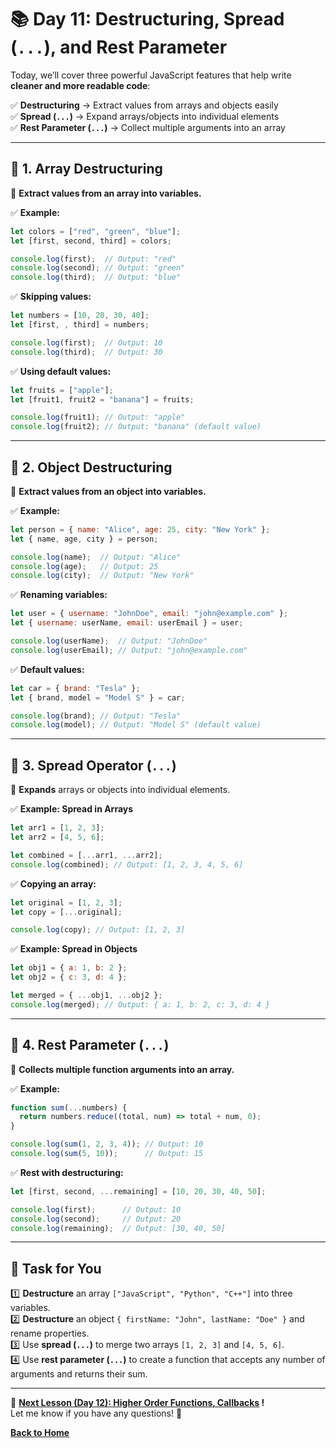 # **📚 Day 11: Destructuring, Spread (`...`), and Rest Parameter**  

Today, we’ll cover three powerful JavaScript features that help write **cleaner and more readable code**:  

✅ **Destructuring** → Extract values from arrays and objects easily  
✅ **Spread (`...`)** → Expand arrays/objects into individual elements  
✅ **Rest Parameter (`...`)** → Collect multiple arguments into an array  

---

## **🔹 1. Array Destructuring**  
📌 **Extract values from an array into variables.**  

✅ **Example:**  
```js
let colors = ["red", "green", "blue"];
let [first, second, third] = colors;

console.log(first);  // Output: "red"
console.log(second); // Output: "green"
console.log(third);  // Output: "blue"
```

✅ **Skipping values:**  
```js
let numbers = [10, 20, 30, 40];
let [first, , third] = numbers;

console.log(first);  // Output: 10
console.log(third);  // Output: 30
```

✅ **Using default values:**  
```js
let fruits = ["apple"];
let [fruit1, fruit2 = "banana"] = fruits;

console.log(fruit1); // Output: "apple"
console.log(fruit2); // Output: "banana" (default value)
```

---

## **🔹 2. Object Destructuring**  
📌 **Extract values from an object into variables.**  

✅ **Example:**  
```js
let person = { name: "Alice", age: 25, city: "New York" };
let { name, age, city } = person;

console.log(name);  // Output: "Alice"
console.log(age);   // Output: 25
console.log(city);  // Output: "New York"
```

✅ **Renaming variables:**  
```js
let user = { username: "JohnDoe", email: "john@example.com" };
let { username: userName, email: userEmail } = user;

console.log(userName);  // Output: "JohnDoe"
console.log(userEmail); // Output: "john@example.com"
```

✅ **Default values:**  
```js
let car = { brand: "Tesla" };
let { brand, model = "Model S" } = car;

console.log(brand); // Output: "Tesla"
console.log(model); // Output: "Model S" (default value)
```

---

## **🔹 3. Spread Operator (`...`)**  
📌 **Expands** arrays or objects into individual elements.  

✅ **Example: Spread in Arrays**  
```js
let arr1 = [1, 2, 3];
let arr2 = [4, 5, 6];

let combined = [...arr1, ...arr2];
console.log(combined); // Output: [1, 2, 3, 4, 5, 6]
```

✅ **Copying an array:**  
```js
let original = [1, 2, 3];
let copy = [...original];

console.log(copy); // Output: [1, 2, 3]
```

✅ **Example: Spread in Objects**  
```js
let obj1 = { a: 1, b: 2 };
let obj2 = { c: 3, d: 4 };

let merged = { ...obj1, ...obj2 };
console.log(merged); // Output: { a: 1, b: 2, c: 3, d: 4 }
```

---

## **🔹 4. Rest Parameter (`...`)**  
📌 **Collects multiple function arguments into an array.**  

✅ **Example:**  
```js
function sum(...numbers) {
  return numbers.reduce((total, num) => total + num, 0);
}

console.log(sum(1, 2, 3, 4)); // Output: 10
console.log(sum(5, 10));      // Output: 15
```

✅ **Rest with destructuring:**  
```js
let [first, second, ...remaining] = [10, 20, 30, 40, 50];

console.log(first);      // Output: 10
console.log(second);     // Output: 20
console.log(remaining);  // Output: [30, 40, 50]
```

---

## **📝 Task for You**  
1️⃣ **Destructure** an array `["JavaScript", "Python", "C++"]` into three variables.  
2️⃣ **Destructure** an object `{ firstName: "John", lastName: "Doe" }` and rename properties.  
3️⃣ Use **spread (`...`)** to merge two arrays `[1, 2, 3]` and `[4, 5, 6]`.  
4️⃣ Use **rest parameter (`...`)** to create a function that accepts any number of arguments and returns their sum.  

---

🎯 **[Next Lesson (Day 12): Higher Order Functions, Callbacks](../day_12/README.md) !**  
Let me know if you have any questions! 🚀

[**Back to Home**](../../../README.md)